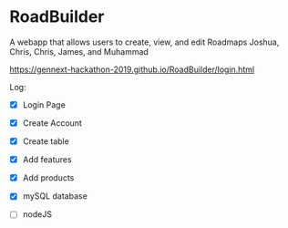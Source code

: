 # RoadBuilder

A webapp that allows users to create, view, and edit Roadmaps
Joshua, Chris, Chris, James, and Muhammad

https://gennext-hackathon-2019.github.io/RoadBuilder/login.html

Log:
- [X] Login Page
- [X] Create Account
- [X] Create table
- [X] Add features
- [X] Add products
- [X] mySQL database
- [ ] nodeJS

